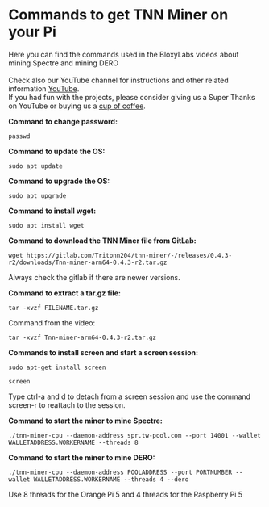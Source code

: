 # Commands to get TNN Miner on your Pi
Here you can find the commands used in the BloxyLabs videos about mining Spectre and mining DERO
<br>
<br>
Check also our YouTube channel for instructions and other related information [YouTube](https://www.youtube.com/@bloxylabs "YouTube").
<br>
If you had fun with the projects, please consider giving us a Super Thanks on YouTube or buying us a [cup of coffee](https://www.buymeacoffee.com/bloxylabs "cupofcoffee").

**Command to change password:**

```
passwd
```

**Command to update the OS:**

```
sudo apt update
```

**Command to upgrade the OS:**

```
sudo apt upgrade
```

**Command to install wget:**

```
sudo apt install wget
```

**Command to download the TNN Miner file from GitLab:**

```
wget https://gitlab.com/Tritonn204/tnn-miner/-/releases/0.4.3-r2/downloads/Tnn-miner-arm64-0.4.3-r2.tar.gz
```
Always check the gitlab if there are newer versions.

**Command to extract a tar.gz file:**

```
tar -xvzf FILENAME.tar.gz
```
Command from the video:
```
tar -xvzf Tnn-miner-arm64-0.4.3-r2.tar.gz
```
**Commands to install screen and start a screen session:**

```
sudo apt-get install screen
```
```
screen
```
Type ctrl-a and d to detach from a screen session and use the command screen-r to reattach to the session.

**Command to start the miner to mine Spectre:**

```
./tnn-miner-cpu --daemon-address spr.tw-pool.com --port 14001 --wallet WALLETADDRESS.WORKERNAME --threads 8
```
**Command to start the miner to mine DERO:**

```
./tnn-miner-cpu --daemon-address POOLADDRESS --port PORTNUMBER --wallet WALLETADDRESS.WORKERNAME --threads 4 --dero
```


Use 8 threads for the Orange Pi 5 and 4 threads for the Raspberry Pi 5

